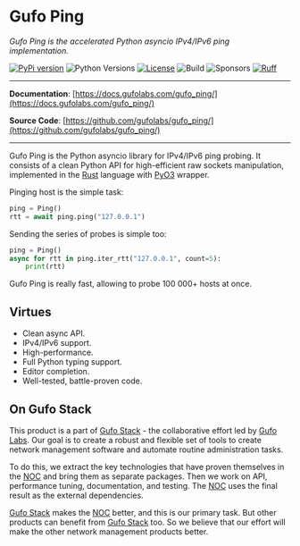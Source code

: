 # Gufo Ping

*Gufo Ping is the accelerated Python asyncio IPv4/IPv6 ping implementation.*

[![PyPi version](https://img.shields.io/pypi/v/gufo_ping.svg)](https://pypi.python.org/pypi/gufo_ping/)
![Python Versions](https://img.shields.io/pypi/pyversions/gufo_ping)
[![License](https://img.shields.io/badge/License-BSD_3--Clause-blue.svg)](https://opensource.org/licenses/BSD-3-Clause)
![Build](https://img.shields.io/github/actions/workflow/status/gufolabs/gufo_ping/tests.yml?branch=master)
![Sponsors](https://img.shields.io/github/sponsors/gufolabs)
[![Ruff](https://img.shields.io/endpoint?url=https://raw.githubusercontent.com/charliermarsh/ruff/main/assets/badge/v0.json)](https://github.com/charliermarsh/ruff)

---

**Documentation**: [https://docs.gufolabs.com/gufo_ping/](https://docs.gufolabs.com/gufo_ping/)

**Source Code**: [https://github.com/gufolabs/gufo_ping/](https://github.com/gufolabs/gufo_ping/)

---

Gufo Ping is the Python asyncio library for IPv4/IPv6 ping probing. It consists of a clean Python API for high-efficient raw sockets manipulation, implemented in the 
[Rust][Rust] language with [PyO3][PyO3] wrapper.

Pinging host is the simple task:

``` py
ping = Ping()
rtt = await ping.ping("127.0.0.1")
```

Sending the series of probes is simple too:

``` py
ping = Ping()
async for rtt in ping.iter_rtt("127.0.0.1", count=5):
    print(rtt)
```

Gufo Ping is really fast, allowing to probe 100 000+ hosts at once.

## Virtues

* Clean async API.
* IPv4/IPv6 support.
* High-performance.
* Full Python typing support.
* Editor completion.
* Well-tested, battle-proven code.

## On Gufo Stack

This product is a part of [Gufo Stack][Gufo Stack] - the collaborative effort 
led by [Gufo Labs][Gufo Labs]. Our goal is to create a robust and flexible 
set of tools to create network management software and automate 
routine administration tasks.

To do this, we extract the key technologies that have proven themselves 
in the [NOC][NOC] and bring them as separate packages. Then we work on API,
performance tuning, documentation, and testing. The [NOC][NOC] uses the final result
as the external dependencies.

[Gufo Stack][Gufo Stack] makes the [NOC][NOC] better, and this is our primary task. But other products
can benefit from [Gufo Stack][Gufo Stack] too. So we believe that our effort will make 
the other network management products better.

[Gufo Labs]: https://gufolabs.com/
[Gufo Stack]: https://gufolabs.com/products/gufo-stack/
[NOC]: https://getnoc.com/
[Rust]: https://rust-lang.org/
[PyO3]: https://pyo3.rs/
